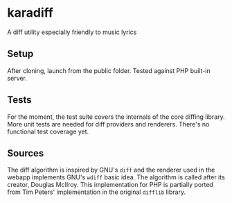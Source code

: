 # karadiff
A diff utility especially friendly to music lyrics

## Setup
After cloning, launch from the public folder. Tested against PHP built-in server.

## Tests
For the moment, the test suite covers the internals of the core diffing library. 
More unit tests are needed for diff providers and renderers.
There's no functional test coverage yet.

## Sources
The diff algorithm is inspired by GNU's `diff` and the renderer used in the webapp implements GNU's `wdiff` basic idea.
The algorithm is called after its creator, Douglas McIlroy.
This implementation for PHP is partially ported from Tim Peters' implementation in the original `difflib` library.
